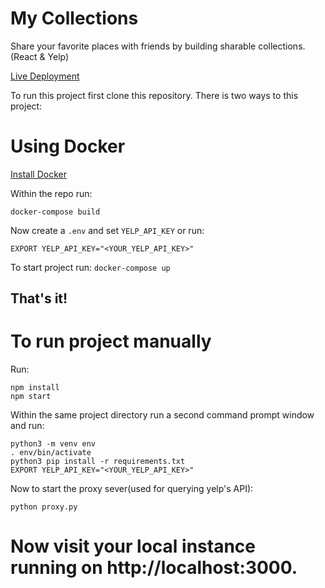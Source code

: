 # My Collections

Share your favorite places with friends by building sharable collections. (React & Yelp)

[Live Deployment](http://yelp.reveal.dev)

To run this project first clone this repository. There is two ways to this project:

# Using Docker
[Install Docker](https://docs.docker.com/get-docker)

Within the repo run:

`docker-compose build`

Now create a `.env` and set `YELP_API_KEY` or run:

`EXPORT YELP_API_KEY="<YOUR_YELP_API_KEY>"`

To start project run:
`docker-compose up`
## That's it!

# To run project manually

Run:
```
npm install
npm start
```

Within the same project directory run a second command prompt window and run:

```
python3 -m venv env
. env/bin/activate
python3 pip install -r requirements.txt
EXPORT YELP_API_KEY="<YOUR_YELP_API_KEY>"
```

Now to start the proxy sever(used for querying yelp's API):

`python proxy.py`

# Now visit your local instance running on http://localhost:3000.

